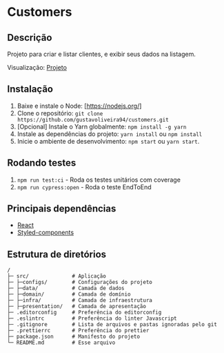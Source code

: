 # Customers

## Descrição

Projeto para criar e listar clientes, e exibir seus dados na listagem.

Visualização: [Projeto](https://customers-one.vercel.app/)

## Instalação

1. Baixe e instale o Node: [https://nodejs.org/]
2. Clone o repositório: `git clone https://github.com/gustavoliveira94/customers.git`
3. \[Opcional\] Instale o Yarn globalmente: `npm install -g yarn`
4. Instale as dependências do projeto: `yarn install` ou `npm install`
5. Inicie o ambiente de desenvolvimento: `npm start` ou `yarn start`.

## Rodando testes

1. `npm run test:ci` - Roda os testes unitários com coverage
2. `npm run cypress:open` - Roda o teste EndToEnd

## Principais dependências

* [React](https://reactjs.org/)
* [Styled-components](https://styled-components.com/)

## Estrutura de diretórios

```
/
├─ src/              # Aplicação
├─ ├─configs/        # Configurações do projeto
├─ ├─data/           # Camada de dados
├─ ├─domain/         # Camada de domínio
├─ ├─infra/          # Camada de infraestrutura
├─ ├─presentation/   # Camada de apresentação
├─ .editorconfig     # Preferência do editorconfig
├─ .eslintrc         # Preferência do linter Javascript
├─ .gitignore        # Lista de arquivos e pastas ignoradas pelo git
├─ .prettierrc       # Preferência do prettier
├─ package.json      # Manifesto do projeto
└─ README.md         # Esse arquivo
```
